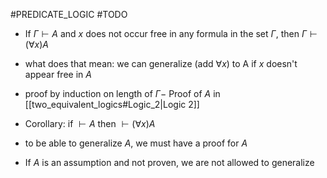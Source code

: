 #PREDICATE_LOGIC 
#TODO 
- If $\Gamma \vdash A$ and $x$ does not occur free in any formula in the set $\Gamma$, then $\Gamma \vdash (\forall x)A$  
- what does that mean: we can generalize (add $\forall x$)  to A if $x$ doesn't appear free in $A$ 
- proof by induction on length of $\Gamma -$ Proof of $A$ in [[two_equivalent_logics#Logic_2|Logic 2]] 

- Corollary: if $\vdash A$ then $\vdash(\forall x)A$
- to be able to generalize $A$, we must have a proof for $A$
- If $A$ is an assumption and not proven, we are not allowed to generalize